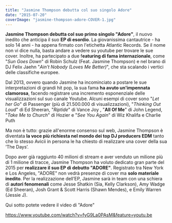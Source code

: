 ```yaml
---
title: "Jasmine Thompson debutta col suo singolo Adore"
date: "2015-07-20"
coverImage: "jasmine-thompson-adore-COVER-1.jpg"
---
```


**Jasmine Thompson debutta col suo primo singolo "Adore"**, il nuovo inedito che anticipa il suo **EP di esordio**. La giovanissima cantautrice - ha solo 14 anni - ha appena firmato con l'etichetta Atlantic Records. Se il nome non vi dice nulla, basta andare a vedere su youtube per trovare le sue cover. Inoltre, ha partecipato a due f**eaturing di fama internazionale**, come "_Sun Goes Down_" di Robin Schulz (Feat. Jasmine Thompson) e nel brano di DJ Felix Jaehn "_Ain’t Nobody (Loves Me Better)_", che sta scalando i vertici delle classifiche europee.

Dal 2013, ovvero quando Jasmine ha incominciato a postare le sue interpretazioni di grandi hit pop, la sua fama **ha avuto un'impennata clamorosa**, facendo registrare una incremento esponenziale delle visualizzazioni sul suo canale Youtube. Alcuni esempi di cover sono "_Let her Go_" di Passenger (più di 21.500.000 di visualizzazioni), "_Thinking Out Loud_" di Ed Sheeran, "_Riptide_" di Vance Joy , "**All Of Me**" di John Legend, "_Take Me to Church_" di Hozier e "_See You Again_" di Wiz Khalifa e Charlie Puth

Ma non è tutto: grazie all'enorme consenso sul web, Jasmine Thompson è diventata **la voce più richiesta nel mondo dei top DJ producers EDM** tanto che lo stesso Avicii in persona le ha chiesto di realizzare una cover della sua ‘The Days’.

Dopo aver già raggiunto 40 milioni di stream e aver venduto un milione più di 1 milione di tracce, Jasmine Thompson ha voluto dedicato gran parte del 2015 per **realizzare il suo EP di debutto "ADORE"**. Registrato tra New York e Los Angeles, "ADORE" non vedrà presenze di cover ma **solo materiale inedito**. Per la realizzazione dell’EP, Jasmine sarà in team con una schiera di **autori fenomenali** come Jesse Shatkin (Sia, Kelly Clarkson), Amy Wadge (Ed Sheeran), Josh Grant & Scott Harris (Shawn Mendes), e Emily Warren (Jessie J).

Qui sotto potete vedere il video di "Adore"

https://www.youtube.com/watch?v=fyG9La0PAsM&feature=youtu.be

